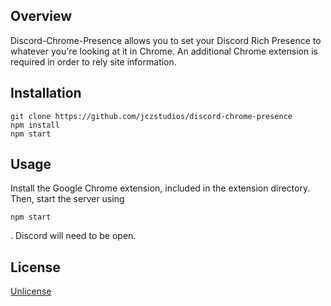 ## Overview

Discord-Chrome-Presence allows you to set your Discord Rich Presence to whatever you're looking at it in Chrome. An additional Chrome extension is required in order to rely site information.

## Installation

```
git clone https://github.com/jczstudios/discord-chrome-presence
npm install
npm start
```

## Usage
Install the Google Chrome extension, included in the extension directory. Then, start the server using
```
npm start
```
. Discord will need to be open.

## License

[Unlicense](http://unlicense.org/)